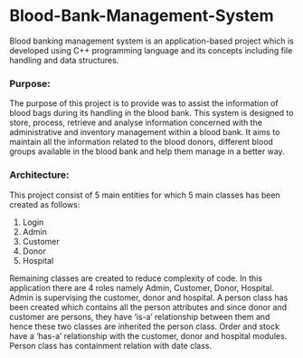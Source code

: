 # Blood-Bank-Management-System
Blood banking management system is an application-based project which is developed using C++ programming language and its concepts including file handling and data structures.

### Purpose:
The purpose of this project is to provide was to assist the information of blood bags during its handling in the blood bank. This system is designed to store, process, retrieve and analyse information concerned with the administrative and inventory management within a blood bank. It aims to maintain all the information related to the blood donors, different blood groups available in the blood bank and help them manage in a better way.

### Architecture:
This project consist of 5 main entities for which 5 main classes has been created as follows:
1.	Login
2.	Admin
3.	Customer
4.	Donor
5.	Hospital

Remaining classes are created to reduce complexity of code. In this application there are 4 roles namely Admin, Customer, Donor, Hospital. Admin is supervising the customer, donor and hospital. A person class has been created which contains all the person attributes and since donor and customer are persons, they have ‘is-a’ relationship between them and hence these two classes are inherited the person class. Order and stock have a ‘has-a’ relationship with the customer, donor and hospital modules. Person class has containment relation with date class.
